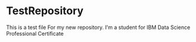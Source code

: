 # TestRepository
This is a test file
For my new repository. 
I'm a student for IBM Data Science Professional Certificate
